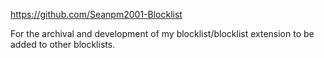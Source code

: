 https://github.com/Seanpm2001-Blocklist

For the archival and development of my blocklist/blocklist extension to be added to other blocklists.
